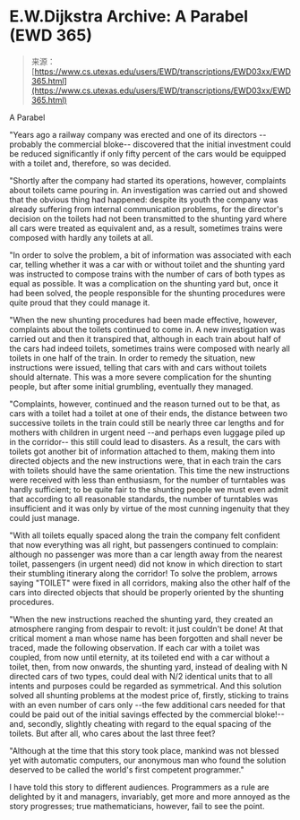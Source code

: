 <!--yml
category: 未分类
date: 2024-05-27 15:02:07
-->

# E.W.Dijkstra Archive: A Parabel (EWD 365)

> 来源：[https://www.cs.utexas.edu/users/EWD/transcriptions/EWD03xx/EWD365.html](https://www.cs.utexas.edu/users/EWD/transcriptions/EWD03xx/EWD365.html)

A Parabel

"Years ago a railway company was erected and one of its directors --probably the commercial bloke-- discovered that the initial investment could be reduced significantly if only fifty percent of the cars would be equipped with a toilet and, therefore, so was decided.

"Shortly after the company had started its operations, however, complaints about toilets came pouring in. An investigation was carried out and showed that the obvious thing had happened: despite its youth the company was already suffering from internal communication problems, for the director's decision on the toilets had not been transmitted to the shunting yard where all cars were treated as equivalent and, as a result, sometimes trains were composed with hardly any toilets at all.

"In order to solve the problem, a bit of information was associated with each car, telling whether it was a car with or without toilet and the shunting yard was instructed to compose trains with the number of cars of both types as equal as possible. It was a complication on the shunting yard but, once it had been solved, the people responsible for the shunting procedures were quite proud that they could manage it.

"When the new shunting procedures had been made effective, however, complaints about the toilets continued to come in. A new investigation was carried out and then it transpired that, although in each train about half of the cars had indeed toilets, sometimes trains were composed with nearly all toilets in one half of the train. In order to remedy the situation, new instructions were issued, telling that cars with and cars without toilets should alternate. This was a more severe complication for the shunting people, but after some initial grumbling, eventually they managed.

"Complaints, however, continued and the reason turned out to be that, as cars with a toilet had a toilet at one of their ends, the distance between two successive toilets in the train could still be nearly three car lengths and for mothers with children in urgent need --and perhaps even luggage piled up in the corridor-- this still could lead to disasters. As a result, the cars with toilets got another bit of information attached to them, making them into directed objects and the new instructions were, that in each train the cars with toilets should have the same orientation. This time the new instructions were received with less than enthusiasm, for the number of turntables was hardly sufficient; to be quite fair to the shunting people we must even admit that according to all reasonable standards, the number of turntables was insufficient and it was only by virtue of the most cunning ingenuity that they could just manage.

"With all toilets equally spaced along the train the company felt confident that now everything was all right, but passengers continued to complain: although no passenger was more than a car length away from the nearest toilet, passengers (in urgent need) did not know in which direction to start their stumbling itinerary along the corridor! To solve the problem, arrows saying "TOILET" were fixed in all corridors, making also the other half of the cars into directed objects that should be properly oriented by the shunting procedures.

"When the new instructions reached the shunting yard, they created an atmosphere ranging from despair to revolt: it just couldn't be done! At that critical moment a man whose name has been forgotten and shall never be traced, made the following observation. If each car with a toilet was coupled, from now until eternity, at its toileted end with a car without a toilet, then, from now onwards, the shunting yard, instead of dealing with N directed cars of two types, could deal with N/2 identical units that to all intents and purposes could be regarded as symmetrical. And this solution solved all shunting problems at the modest price of, firstly, sticking to trains with an even number of cars only --the few additional cars needed for that could be paid out of the initial savings effected by the commercial bloke!-- and, secondly, slightly cheating with regard to the equal spacing of the toilets. But after all, who cares about the last three feet?

"Although at the time that this story took place, mankind was not blessed yet with automatic computers, our anonymous man who found the solution deserved to be called the world's first competent programmer."

I have told this story to different audiences. Programmers as a rule are delighted by it and managers, invariably, get more and more annoyed as the story progresses; true mathematicians, however, fail to see the point.